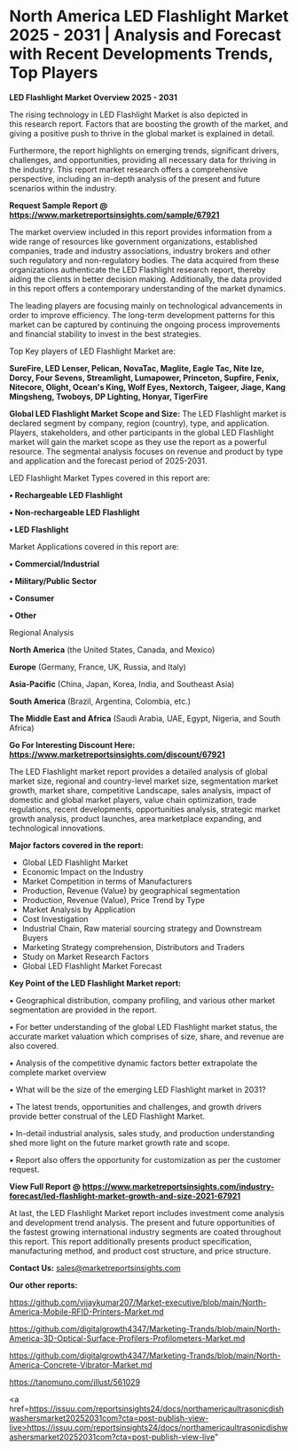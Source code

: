 # North America LED Flashlight Market 2025 - 2031 | Analysis and Forecast with Recent Developments Trends, Top Players

<Strong> LED Flashlight Market Overview 2025 - 2031</strong>

The rising technology in LED Flashlight Market is also depicted in this research report. Factors that are boosting the growth of the market, and giving a positive push to thrive in the global market is explained in detail.

Furthermore, the report highlights on emerging trends, significant drivers, challenges, and opportunities, providing all necessary data for thriving in the industry. This report market research offers a comprehensive perspective, including an in-depth analysis of the present and future scenarios within the industry.

<strong>Request Sample Report @ <a href=https://www.marketreportsinsights.com/sample/67921>https://www.marketreportsinsights.com/sample/67921</a></strong>

The market overview included in this report provides information from a wide range of resources like government organizations, established companies, trade and industry associations, industry brokers and other such regulatory and non-regulatory bodies. The data acquired from these organizations authenticate the LED Flashlight research report, thereby aiding the clients in better decision making. Additionally, the data provided in this report offers a contemporary understanding of the market dynamics.

The leading players are focusing mainly on technological advancements in order to improve efficiency. The long-term development patterns for this market can be captured by continuing the ongoing process improvements and financial stability to invest in the best strategies.

Top Key players of LED Flashlight Market are:

<strong>SureFire, LED Lenser, Pelican, NovaTac, Maglite, Eagle Tac, Nite Ize, Dorcy, Four Sevens, Streamlight, Lumapower, Princeton, Supfire, Fenix, Nitecore, Olight, Ocean's King, Wolf Eyes, Nextorch, Taigeer, Jiage, Kang Mingsheng, Twoboys, DP Lighting, Honyar, TigerFire</strong>

<strong><b>Global LED Flashlight Market Scope and Size:</b></strong>
The LED Flashlight market is declared segment by company, region (country), type, and application. Players, stakeholders, and other participants in the global LED Flashlight market will gain the market scope as they use the report as a powerful resource. The segmental analysis focuses on revenue and product by type and application and the forecast period of 2025-2031.

LED Flashlight Market Types covered in this report are:

<strong>• Rechargeable LED Flashlight

• Non-rechargeable LED Flashlight

• LED Flashlight</strong>

Market Applications covered in this report are:

<strong>• Commercial/Industrial

• Military/Public Sector

• Consumer

• Other</strong> 

Regional Analysis

<strong>North America</strong> (the United States, Canada, and Mexico)

<strong>Europe</strong> (Germany, France, UK, Russia, and Italy)

<strong>Asia-Pacific</strong> (China, Japan, Korea, India, and Southeast Asia)

<strong>South America</strong> (Brazil, Argentina, Colombia, etc.)

<strong>The Middle East and Africa</strong> (Saudi Arabia, UAE, Egypt, Nigeria, and South Africa)

<strong>Go For Interesting Discount Here: <a href=https://www.marketreportsinsights.com/discount/67921>https://www.marketreportsinsights.com/discount/67921</a></strong>

The LED Flashlight market report provides a detailed analysis of global market size, regional and country-level market size, segmentation market growth, market share, competitive Landscape, sales analysis, impact of domestic and global market players, value chain optimization, trade regulations, recent developments, opportunities analysis, strategic market growth analysis, product launches, area marketplace expanding, and technological innovations.

<strong><b>Major factors covered in the report:</b></strong>
<ul>
  <li>Global LED Flashlight Market </li>
  <li>Economic Impact on the Industry</li>
  <li>Market Competition in terms of Manufacturers</li>
  <li>Production, Revenue (Value) by geographical segmentation</li>
  <li>Production, Revenue (Value), Price Trend by Type</li>
  <li>Market Analysis by Application</li>
  <li>Cost Investigation</li>
  <li>Industrial Chain, Raw material sourcing strategy and Downstream Buyers</li>
  <li>Marketing Strategy comprehension, Distributors and Traders</li>
  <li>Study on Market Research Factors</li>
  <li>Global LED Flashlight Market Forecast</li>
</ul>

<strong><b>Key Point of the LED Flashlight Market report:</b></strong>

• Geographical distribution, company profiling, and various other market segmentation are provided in the report.

• For better understanding of the global LED Flashlight market status, the accurate market valuation which comprises of size, share, and revenue are also covered.

• Analysis of the competitive dynamic factors better extrapolate the complete market overview

• What will be the size of the emerging LED Flashlight market in 2031?

• The latest trends, opportunities and challenges, and growth drivers provide better construal of the LED Flashlight Market.

• In-detail industrial analysis, sales study, and production understanding shed more light on the future market growth rate and scope.

• Report also offers the opportunity for customization as per the customer request.

<strong><b>View Full Report @ <a href=https://www.marketreportsinsights.com/industry-forecast/led-flashlight-market-growth-and-size-2021-67921>https://www.marketreportsinsights.com/industry-forecast/led-flashlight-market-growth-and-size-2021-67921</a></b></strong>


At last, the LED Flashlight Market report includes investment come analysis and development trend analysis. The present and future opportunities of the fastest growing international industry segments are coated throughout this report. This report additionally presents product specification, manufacturing method, and product cost structure, and price structure.

<strong>Contact Us:</strong>
sales@marketreportsinsights.com

<strong>Our other reports:</strong>

<a href=https://github.com/vijaykumar207/Market-executive/blob/main/North-America-Mobile-RFID-Printers-Market.md>https://github.com/vijaykumar207/Market-executive/blob/main/North-America-Mobile-RFID-Printers-Market.md</a>

<a href=https://github.com/digitalgrowth4347/Marketing-Trands/blob/main/North-America-3D-Optical-Surface-Profilers-Profilometers-Market.md>https://github.com/digitalgrowth4347/Marketing-Trands/blob/main/North-America-3D-Optical-Surface-Profilers-Profilometers-Market.md</a>

<a href=https://github.com/digitalgrowth4347/Marketing-Trands/blob/main/North-America-Concrete-Vibrator-Market.md>https://github.com/digitalgrowth4347/Marketing-Trands/blob/main/North-America-Concrete-Vibrator-Market.md</a>

<a href=https://tanomuno.com/illust/561029>https://tanomuno.com/illust/561029</a>

<a href=https://issuu.com/reportsinsights24/docs/northamericaultrasonicdishwashersmarket20252031com?cta=post-publish-view-live>https://issuu.com/reportsinsights24/docs/northamericaultrasonicdishwashersmarket20252031com?cta=post-publish-view-live</a>"

